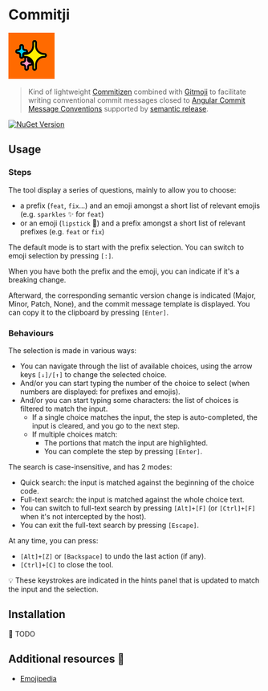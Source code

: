 # Commitji

![Commitji](Commitji.png)

> Kind of lightweight [Commitizen](https://commitizen.github.io/cz-cli/) combined with [Gitmoji](https://gitmoji.dev/)
> to facilitate writing conventional commit messages closed to [Angular Commit Message Conventions](https://github.com/angular/angular/blob/main/contributing-docs/commit-message-guidelines.md)
> supported by [semantic release](https://semantic-release.gitbook.io/semantic-release).

[![NuGet Version](https://img.shields.io/nuget/v/Commitji.Cli)](https://www.nuget.org/packages/Commitji.Cli)

## Usage

### Steps

The tool display a series of questions, mainly to allow you to choose:

- a prefix (`feat`, `fix`...) and an emoji amongst a short list of relevant emojis (e.g. `sparkles` ✨ for `feat`)
- or an emoji (`lipstick` 💄) and a prefix amongst a short list of relevant prefixes (e.g. `feat` or `fix`)

The default mode is to start with the prefix selection. You can switch to emoji selection by pressing `[:]`.

When you have both the prefix and the emoji, you can indicate if it's a breaking change.

Afterward, the corresponding semantic version change is indicated (Major, Minor, Patch, None),
and the commit message template is displayed. You can copy it to the clipboard by pressing `[Enter]`.

### Behaviours

The selection is made in various ways:

- You can navigate through the list of available choices, using the arrow keys `[↓]/[↑]` to change the selected choice.
- And/or you can start typing the number of the choice to select (when numbers are displayed: for prefixes and emojis).
- And/or you can start typing some characters: the list of choices is filtered to match the input.
  - If a single choice matches the input, the step is auto-completed, the input is cleared, and you go to the next step.
  - If multiple choices match:
    - The portions that match the input are highlighted.
    - You can complete the step by pressing `[Enter]`.

The search is case-insensitive, and has 2 modes:

- Quick search: the input is matched against the beginning of the choice code.
- Full-text search: the input is matched against the whole choice text.
- You can switch to full-text search by pressing `[Alt]+[F]` (or `[Ctrl]+[F]` when it's not intercepted by the host).
- You can exit the full-text search by pressing `[Escape]`.

At any time, you can press:

- `[Alt]+[Z]` or `[Backspace]` to undo the last action (if any).
- `[Ctrl]+[C]` to close the tool.

💡 These keystrokes are indicated in the hints panel that is updated to match the input and the selection.

## Installation

🚧 TODO

## Additional resources 🔗

- [Emojipedia](https://emojipedia.org/)